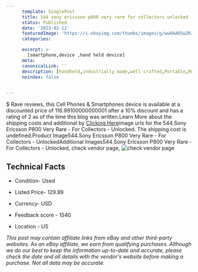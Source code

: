 ```yaml
---
      template: SinglePost
      title: 544 sony ericsson p800 very rare for collectors unlocked
      status: Published
      date: '2023-02-12'
      featuredImage: 'https://i.ebayimg.com/thumbs/images/g/ww8AAOSw2RJj58fF/s-l225.jpg'
      categories: 

      excerpt: >-
        [smartphone,device ,hand held device]
      meta:
      canonicalLink: ''
      description: [handheld,industrially made,well crafted,Portable,Mobile,Compact,Convenient,Lightweight,Maneuverable,Man-portable,Miniature,Carriable,Hand-held,Light,Holdable,Transportable,Mobile device,Pocket-sized,On-the-go,Wireless,Cordless,Compact size,Convenient size, smartphone,device ,hand held device]
      noindex: false

        
---
```

$
    Rave reviews, this Cell Phones & Smartphones device is available at a discounted price of 116.99100000000001 after a 10% discount and has a rating of 2 as of the time this blog was written.Learn More about the shipping costs and additional by [Clicking Here](https://www.ebay.com/itm/165934151910?hash=item26a27238e6%3Ag%3Aww8AAOSw2RJj58fF&mkevt=1&mkcid=1&mkrid=711-53200-19255-0&campid=%253CePNCampaignId%253E&customid=%253CreferenceId%253E&toolid=10049)image urls for the 544.Sony Ericsson P800 Very Rare - For Collectors - Unlocked. The shipping cost is undefined.Product Image544.Sony Ericsson P800 Very Rare - For Collectors - UnlockedAdditional Images544.Sony Ericsson P800 Very Rare - For Collectors - Unlocked, check vendor page, ![check vendor page](https://origin-galleryplus.ebayimg.com/ws/web/165934151910_2_0_1/225x225.jpg,https://origin-galleryplus.ebayimg.com/ws/web/165934151910_3_0_1/225x225.jpg,https://origin-galleryplus.ebayimg.com/ws/web/165934151910_4_0_1/225x225.jpg,https://origin-galleryplus.ebayimg.com/ws/web/165934151910_5_0_1/225x225.jpg,https://origin-galleryplus.ebayimg.com/ws/web/165934151910_6_0_1/225x225.jpg,https://origin-galleryplus.ebayimg.com/ws/web/165934151910_7_0_1/225x225.jpg,https://origin-galleryplus.ebayimg.com/ws/web/165934151910_8_0_1/225x225.jpg,https://origin-galleryplus.ebayimg.com/ws/web/165934151910_9_0_1/225x225.jpg,https://origin-galleryplus.ebayimg.com/ws/web/165934151910_10_0_1/225x225.jpg,https://origin-galleryplus.ebayimg.com/ws/web/165934151910_11_0_1/225x225.jpg)
    
    

 ## Technical Facts 



     
      

 - Condition- Used 


      

 - Listed Price- 129.99 


      

 - Currency- USD 


      

 - Feedback score - 1540 


      

 - Location - US 


      
      

 *_This post may contain affiliate links from eBay and other third-party websites. As an eBay affiliate, we earn from qualifying purchases. Although we do our best to keep the information up-to-date and accurate, please check the date and all details with the vendor's website before making a purchase. Not all data may be accurate._*



    
    
    
    
    
